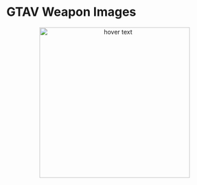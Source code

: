 # GTAV Weapon Images
<p align="center">
  <img src="https://upload.wikimedia.org/wikipedia/de/thumb/7/74/GTA5-logo-o.svg/680px-GTA5-logo-o.svg.png?20131028152608" width="350" title="hover text">
</p>

